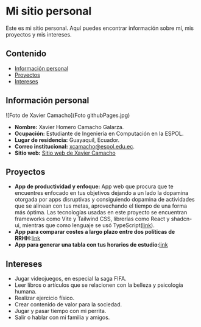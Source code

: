 # Mi sitio personal
Este es mi sitio personal. Aquí puedes encontrar información sobre mí, mis
proyectos y mis intereses.

## Contenido
* [Información personal](#información-personal)
* [Proyectos](#proyectos)
* [Intereses](#intereses)
  
## Información personal
![Foto de Xavier Camacho](Foto githubPages.jpg)
* **Nombre:** Xavier Homero Camacho Galarza.
* **Ocupación:** Estudiante de Ingeniería en Computación en la ESPOL.
* **Lugar de residencia:** Guayaquil, Ecuador.
* **Correo institucional:** xcamacho@espol.edu.ec.
* **Sitio web:** [Sitio web de Xavier Camacho](https://xavih830.github.io/Xavih830)
  
## Proyectos
* **App de productividad y enfoque:** App web que procura que te encuentres enfocado en tus objetivos dejando a un lado la dopamina otorgada por apps disruptivas y consiguiendo dopamina de actividades que se alinean con tus metas, aprovechando el tiempo de una forma más óptima. Las tecnologías usadas en este proyecto se encuentran frameworks como Vite y Tailwind CSS, librerías como React y shadcn-ui, mientras que como lenguaje se usó TypeScript([link](https://github.com/Xavih830/Lock-In)).
* **App para comparar costes a largo plazo entre dos políticas de RRHH:**[link](https://github.com/Xavih830/proyectoAL)
* **App para generar una tabla con tus horarios de estudio:**[link](https://github.com/Xavih830/creaHorarios)
  
## Intereses
* Jugar videojuegos, en especial la saga FIFA.
* Leer libros o artículos que se relacionen con la belleza y psicología humana.
* Realizar ejercicio físico.
* Crear contenido de valor para la sociedad.
* Jugar y pasar tiempo con mi perrita.
* Salir o hablar con mi familia y amigos.
